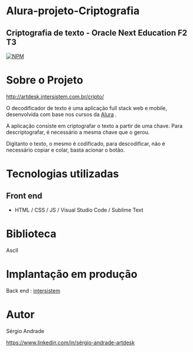 # Alura-projeto-Criptografia
## Criptografia de texto - Oracle Next Education F2 T3
[![NPM](https://img.shields.io/npm/l/react)](https://github.com/sergio741thu/Alura-projeto-Criptografia/blob/main/LICENCE)
# Sobre o Projeto

http://artdesk.intersistem.com.br/cripto/

O decodificador de texto é uma aplicação full stack web e mobile, desenvolvida com base nos cursos da [Alura](https://www.alura.com.br/) .

A aplicação consiste em criptografar o texto a partir de uma chave. Para descriptografar, é necessário a mesma chave que o gerou.

Digitanto o texto, o mesmo é codificado, para descodificar, não é necessário copiar e colar, basta acionar o botão.
# Tecnologias utilizadas
## Front end
- HTML / CSS / JS / Visual Studio Code / Sublime Text
# Biblioteca 
AscII
# Implantação em produção
Back end : [intersistem](https://intersistem.com.br/)
# Autor
Sérgio Andrade

https://www.linkedin.com/in/sérgio-andrade-artdesk
